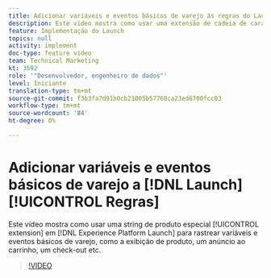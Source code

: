 ```yaml
---
title: Adicionar variáveis e eventos básicos de varejo às regras do Launch
description: Este vídeo mostra como usar uma extensão de cadeia de caracteres de produto especial no Launch para rastrear variáveis e eventos básicos de varejo, como a exibição de produto, um anúncio ao carrinho, um check-out etc.
feature: Implementação do Launch
topics: null
activity: implement
doc-type: feature video
team: Technical Marketing
kt: 3592
role: '"Desenvolvedor, engenheiro de dados"'
level: Iniciante
translation-type: tm+mt
source-git-commit: f3b3fa7d91b0cb21005b57768ca23ed6700fcc03
workflow-type: tm+mt
source-wordcount: '84'
ht-degree: 0%

---
```



# Adicionar variáveis e eventos básicos de varejo a [!DNL Launch] [!UICONTROL Regras]

Este vídeo mostra como usar uma string de produto especial [!UICONTROL extension] em [!DNL Experience Platform Launch] para rastrear variáveis e eventos básicos de varejo, como a exibição de produto, um anúncio ao carrinho, um check-out etc.

>[!VIDEO](https://video.tv.adobe.com/v/28763/?quality=12)
